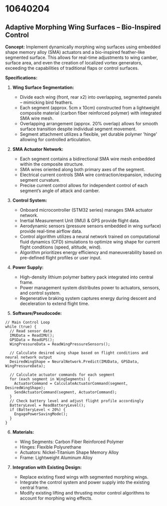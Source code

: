 # 10640204

## Adaptive Morphing Wing Surfaces – Bio-Inspired Control

**Concept:** Implement dynamically morphing wing surfaces using embedded shape memory alloy (SMA) actuators and a bio-inspired feather-like segmented surface. This allows for real-time adjustments to wing camber, surface area, and even the creation of localized vortex generators, exceeding the capabilities of traditional flaps or control surfaces.

**Specifications:**

1.  **Wing Surface Segmentation:**
    *   Divide each wing (front, rear x2) into overlapping, segmented panels – mimicking bird feathers.
    *   Each segment (approx. 5cm x 10cm) constructed from a lightweight composite material (carbon fiber reinforced polymer) with integrated SMA wire mesh.
    *   Overlapping arrangement (approx. 20% overlap) allows for smooth surface transition despite individual segment movement.
    *   Segment attachment utilizes a flexible, yet durable polymer 'hinge' allowing for controlled articulation.

2.  **SMA Actuator Network:**
    *   Each segment contains a bidirectional SMA wire mesh embedded within the composite structure.
    *   SMA wires oriented along both primary axes of the segment.
    *   Electrical current controls SMA wire contraction/expansion, inducing segment curvature.
    *   Precise current control allows for independent control of each segment’s angle of attack and camber.

3.  **Control System:**
    *   Onboard microcontroller (STM32 series) manages SMA actuator network.
    *   Inertial Measurement Unit (IMU) & GPS provide flight data.
    *   Aerodynamic sensors (pressure sensors embedded in wing surface) provide real-time airflow data.
    *   Control algorithm utilizes a neural network trained on computational fluid dynamics (CFD) simulations to optimize wing shape for current flight conditions (speed, altitude, wind).
    *   Algorithm prioritizes energy efficiency and maneuverability based on pre-defined flight profiles or user input.

4.  **Power Supply:**
    *   High-density lithium polymer battery pack integrated into central frame.
    *   Power management system distributes power to actuators, sensors, and control system.
    *   Regenerative braking system captures energy during descent and deceleration to extend flight time.

5.  **Software/Pseudocode:**

```pseudocode
// Main Control Loop
while (true) {
  // Read sensor data
  IMUData = ReadIMU();
  GPSData = ReadGPS();
  WingPressureData = ReadWingPressureSensors();

  // Calculate desired wing shape based on flight conditions and neural network output
  DesiredWingShape = NeuralNetwork.Predict(IMUData, GPSData, WingPressureData);

  // Calculate actuator commands for each segment
  for (each segment in WingSegments) {
    ActuatorCommand = CalculateActuatorCommand(segment, DesiredWingShape);
    SendActuatorCommand(segment, ActuatorCommand);
  }
  // Check battery level and adjust flight profile accordingly
  BatteryLevel = ReadBatteryLevel();
  if (BatteryLevel < 20%) {
    EngagePowerSavingMode();
  }
}
```

6.  **Materials:**
    *   Wing Segments: Carbon Fiber Reinforced Polymer
    *   Hinges: Flexible Polyurethane
    *   Actuators: Nickel-Titanium Shape Memory Alloy
    *   Frame: Lightweight Aluminum Alloy

7.  **Integration with Existing Design:**
    *   Replace existing fixed wings with segmented morphing wings.
    *   Integrate the control system and power supply into the existing central frame.
    *   Modify existing lifting and thrusting motor control algorithms to account for morphing wing effects.